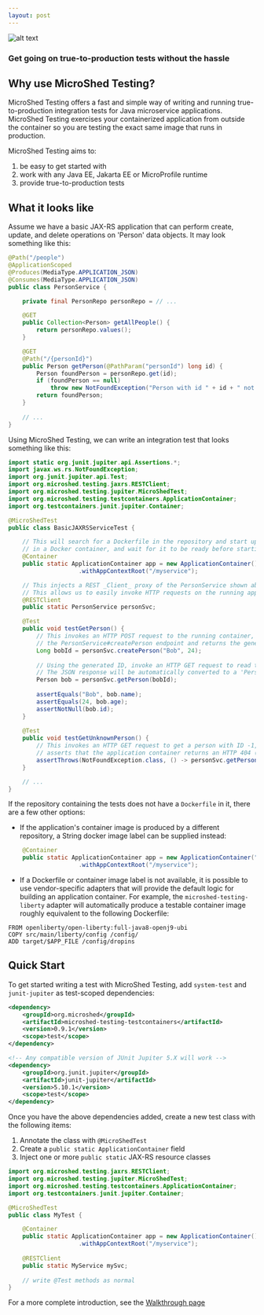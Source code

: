 ```yaml
---
layout: post
---
```


![alt text](images/microshed-testing.png "MicroShed Testing")

### Get going on true-to-production tests without the hassle

## Why use MicroShed Testing?

MicroShed Testing offers a fast and simple way of writing and running true-to-production integration
tests for Java microservice applications. MicroShed Testing exercises your containerized application
from outside the container so you are testing the exact same image that runs in production.

MicroShed Testing aims to:
1. be easy to get started with
1. work with any Java EE, Jakarta EE or MicroProfile runtime
1. provide true-to-production tests

## What it looks like

Assume we have a basic JAX-RS application that can perform create, update, and delete
operations on 'Person' data objects. It may look something like this:

```java
@Path("/people")
@ApplicationScoped
@Produces(MediaType.APPLICATION_JSON)
@Consumes(MediaType.APPLICATION_JSON)
public class PersonService {

    private final PersonRepo personRepo = // ...

    @GET
    public Collection<Person> getAllPeople() {
        return personRepo.values();
    }

    @GET
    @Path("/{personId}")
    public Person getPerson(@PathParam("personId") long id) {
        Person foundPerson = personRepo.get(id);
        if (foundPerson == null)
            throw new NotFoundException("Person with id " + id + " not found.");
        return foundPerson;
    }
    
    // ...
}
```

Using MicroShed Testing, we can write an integration test that looks something like this:

```java
import static org.junit.jupiter.api.Assertions.*;
import javax.ws.rs.NotFoundException;
import org.junit.jupiter.api.Test;
import org.microshed.testing.jaxrs.RESTClient;
import org.microshed.testing.jupiter.MicroShedTest;
import org.microshed.testing.testcontainers.ApplicationContainer;
import org.testcontainers.junit.jupiter.Container;

@MicroShedTest
public class BasicJAXRSServiceTest {

    // This will search for a Dockerfile in the repository and start up the application
    // in a Docker container, and wait for it to be ready before starting the tests.
    @Container
    public static ApplicationContainer app = new ApplicationContainer()
                    .withAppContextRoot("/myservice");

    // This injects a REST _Client_ proxy of the PersonService shown above
    // This allows us to easily invoke HTTP requests on the running application container
    @RESTClient
    public static PersonService personSvc;

    @Test
    public void testGetPerson() {
        // This invokes an HTTP POST request to the running container, which triggers
        // the PersonService#createPerson endpoint and returns the generated ID
        Long bobId = personSvc.createPerson("Bob", 24);
        
        // Using the generated ID, invoke an HTTP GET request to read the record we just created
        // The JSON response will be automatically converted to a 'Person' object using JSON-B 
        Person bob = personSvc.getPerson(bobId);
        
        assertEquals("Bob", bob.name);
        assertEquals(24, bob.age);
        assertNotNull(bob.id);
    }
    
    @Test
    public void testGetUnknownPerson() {
        // This invokes an HTTP GET request to get a person with ID -1, which does not exist
        // asserts that the application container returns an HTTP 404 (not found) exception
        assertThrows(NotFoundException.class, () -> personSvc.getPerson(-1L));
    }

    // ...
}
```

If the repository containing the tests does not have a `Dockerfile` in it, there are a few other options:

* If the application's container image is produced by a different repository, a String docker image label can be 
supplied instead: 

```java
    @Container
    public static ApplicationContainer app = new ApplicationContainer("myservice:latest")
                    .withAppContextRoot("/myservice");
```
* If a Dockerfile or container image label is not available, it is possible to use vendor-specific adapters that will
provide the default logic for building an application container. For example, the `microshed-testing-liberty` adapter will
automatically produce a testable container image roughly equivalent to the following Dockerfile:

```
FROM openliberty/open-liberty:full-java8-openj9-ubi
COPY src/main/liberty/config /config/
ADD target/$APP_FILE /config/dropins
```

## Quick Start

To get started writing a test with MicroShed Testing, add `system-test` and `junit-jupiter` as test-scoped dependencies:

```xml
<dependency>
    <groupId>org.microshed</groupId>
    <artifactId>microshed-testing-testcontainers</artifactId>
    <version>0.9.1</version>
    <scope>test</scope>
</dependency>

<!-- Any compatible version of JUnit Jupiter 5.X will work -->
<dependency>
    <groupId>org.junit.jupiter</groupId>
    <artifactId>junit-jupiter</artifactId>
    <version>5.10.1</version>
    <scope>test</scope>
</dependency>
```

Once you have the above dependencies added, create a new test class with the following items:
1. Annotate the class with `@MicroShedTest` 
1. Create a `public static ApplicationContainer` field
1. Inject one or more `public static` JAX-RS resource classes

```java
import org.microshed.testing.jaxrs.RESTClient;
import org.microshed.testing.jupiter.MicroShedTest;
import org.microshed.testing.testcontainers.ApplicationContainer;
import org.testcontainers.junit.jupiter.Container;

@MicroShedTest
public class MyTest {

    @Container
    public static ApplicationContainer app = new ApplicationContainer()
                    .withAppContextRoot("/myservice");
                    
    @RESTClient
    public static MyService mySvc;
    
    // write @Test methods as normal
}
```

For a more complete introduction, see the [Walkthrough page](https://microshed.org/microshed-testing/features/Walkthrough.html)

